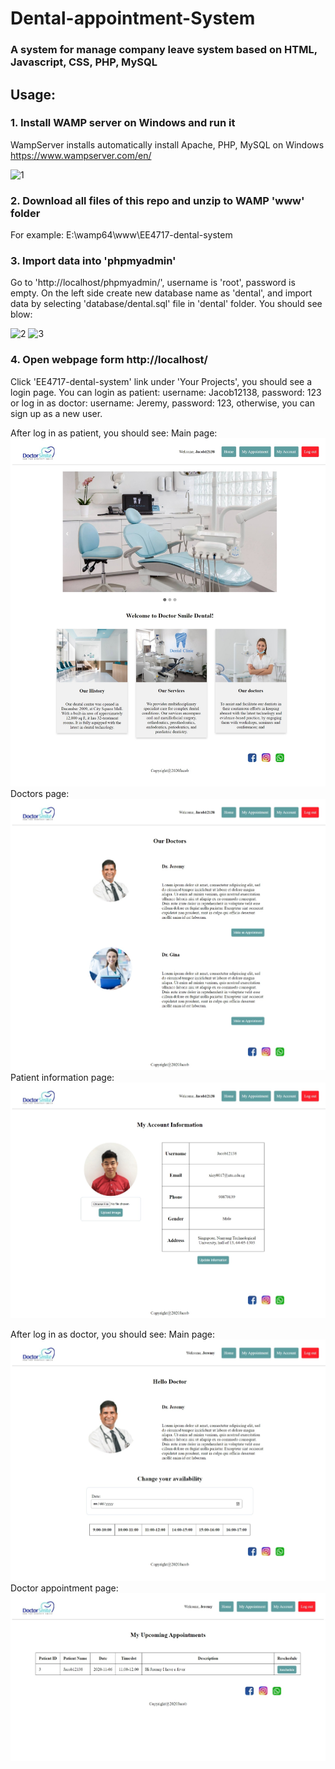 # Dental-appointment-System

### A system for manage company leave system based on HTML, Javascript, CSS, PHP, MySQL

## Usage:

### 1. Install WAMP server on Windows and run it

WampServer installs automatically install Apache, PHP, MySQL on Windows
https://www.wampserver.com/en/

![1](https://user-images.githubusercontent.com/37478093/93093578-6cac8780-f6d3-11ea-9cbb-0a94754ed10c.png)

### 2. Download all files of this repo and unzip to WAMP 'www' folder

For example: E:\wamp64\www\EE4717-dental-system

### 3. Import data into 'phpmyadmin'

Go to 'http://localhost/phpmyadmin/', username is 'root', password is empty. On the left side create new database name as 'dental', and import data by selecting 'database/dental.sql' file in 'dental' folder. You should see blow:

![2](https://user-images.githubusercontent.com/37478093/93093580-6d451e00-f6d3-11ea-966e-24863a177de6.png)
![3](https://user-images.githubusercontent.com/37478093/93093581-6d451e00-f6d3-11ea-8ca0-e630ba1d4b1c.png)

### 4. Open webpage form http://localhost/

Click 'EE4717-dental-system' link under 'Your Projects', you should see a login page. You can login as patient: username: Jacob12138, password: 123 or log in as doctor: username: Jeremy, password: 123, otherwise, you can sign up as a new user. 

After log in as patient, you should see:
Main page:
![text](./images/page.jpeg)
Doctors page:
![text](./images/doctors.jpeg)
Patient information page:
![text](./images/myinfo.jpeg)

After log in as doctor, you should see:
Main page:
![text](./images/doctor-page.jpeg)
Doctor appointment page:
![text](./images/doctor-appointment.jpeg)


